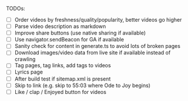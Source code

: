 TODOs:

- [ ] Order videos by freshness/quality/popularity, better videos go higher
- [ ] Parse video description as markdown
- [ ] Improve share buttons (use native sharing if available)
- [ ] Use navigator.sendBeacon for GA if available
- [ ] Sanity check for content in generate.ts to avoid lots of broken pages
- [ ] Download images/video data from live site if available instead of crawling
- [ ] Tag pages, tag links, add tags to videos
- [ ] Lyrics page
- [ ] After build test if sitemap.xml is present
- [ ] Skip to link (e.g. skip to 55:03 where Ode to Joy begins)
- [ ] Like / clap / Enjoyed button for videos
